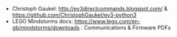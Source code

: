 * Christoph Gaukel: http://ev3directcommands.blogspot.com/ & https://github.com/ChristophGaukel/ev3-python3
* LEGO Mindstorms docs: https://www.lego.com/en-gb/mindstorms/downloads : Communications & Firmware PDFs
